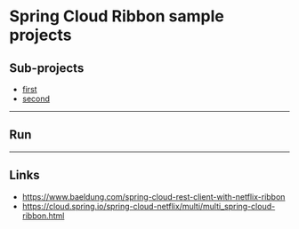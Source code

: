 
# Spring Cloud Ribbon sample projects

## Sub-projects

* [first](first-gateway/)
* [second](second-service/)

---

## Run

---

## Links

* https://www.baeldung.com/spring-cloud-rest-client-with-netflix-ribbon
* https://cloud.spring.io/spring-cloud-netflix/multi/multi_spring-cloud-ribbon.html
